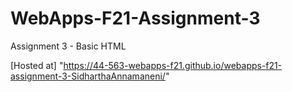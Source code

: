 # WebApps-F21-Assignment-3
Assignment 3 - Basic HTML

[Hosted at] "https://44-563-webapps-f21.github.io/webapps-f21-assignment-3-SidharthaAnnamaneni/"